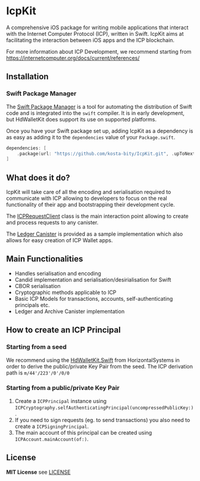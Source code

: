 # IcpKit
A comprehensive iOS package for writing mobile applications that interact with the Internet Computer Protocol (ICP), written in Swift.
IcpKit aims at facilitating the interaction between iOS apps and the ICP blockchain.

For more information about ICP Development, we recommend starting from https://internetcomputer.org/docs/current/references/

## Installation

### Swift Package Manager

The [Swift Package Manager](https://swift.org/package-manager/) is a tool for automating the distribution of Swift code
and is integrated into the `swift` compiler. It is in early development, but HdWalletKit does support its use on
supported platforms.

Once you have your Swift package set up, adding IcpKit as a dependency is as easy as adding it to
the `dependencies` value of your `Package.swift`.

```swift
dependencies: [
    .package(url: "https://github.com/kosta-bity/IcpKit.git", .upToNextMajor(from: "0.1.0"))
]
```

## What does it do?
IcpKit will take care of all the encoding and serialisation required to communicate with ICP allowing to developers to focus on
the real functionality of their app and bootstrapping their development cycle.

The [ICPRequestClient](Sources/IcpKit/ICPRequest/ICPRequestClient.swift) class is the main interaction point allowing to create
and process requests to any canister.

The [Ledger Canister](Sources/IcpKit/Canisters/ICPLedgerCanister.swift) is provided as a sample implementation which also allows for easy creation of ICP Wallet apps.

## Main Functionalities
- Handles serialisation and encoding 
- Candid implementation and serialisation/desirialisation for Swift
- CBOR serialisation
- Cryptographic methods applicable to ICP
- Basic ICP Models for transactions, accounts, self-authenticating principals etc.
- Ledger and Archive Canister implementation

## How to create an ICP Principal
### Starting from a seed
We recommend using the [HdWalletKit.Swift](https://github.com/horizontalsystems/HdWalletKit.Swift) from HorizontalSystems in
order to derive the public/private Key Pair from the seed.
The ICP derivation path is `m/44'/223'/0'/0/0`

### Starting from a public/private Key Pair
1. Create a `ICPPrincipal` instance using `ICPCryptography.selfAuthenticatingPrincipal(uncompressedPublicKey:)`.
2. If you need to sign requests (eg. to send transactions) you also need to create a `ICPSigningPrincipal`.
3. The main account of this principal can be created using `ICPAccount.mainAccount(of:)`.

## License
**MIT License**
see [LICENSE](LICENSE)
